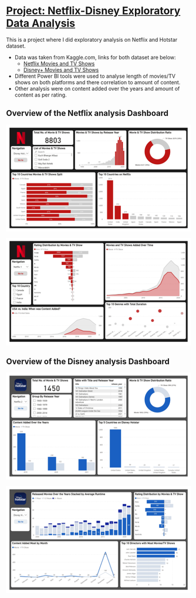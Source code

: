 # [Project: Netflix-Disney Exploratory Data Analysis](https://github.com/VivekPratapSingh70/Netflix-Disney-Analysis)

This is a project where I did exploratory analysis on Netflix and Hotstar dataset.

- Data was taken from Kaggle.com, links for both dataset are below:
  - [Netflix Movies and TV Shows](https://www.kaggle.com/datasets/shivamb/netflix-shows)
  - [Disney+ Movies and TV Shows](https://www.kaggle.com/datasets/shivamb/disney-movies-and-tv-shows)
- Different Power BI tools were used to analyse length of movies/TV shows on both platforms and there correlation to amount of content.
- Other analysis were on content added over the years and amount of content as per rating.
## Overview of the Netflix analysis Dashboard
![Netflix 1](Images/Netflix1.jpg)

![Netflix 2](Images/Netflix2.jpg)

## Overview of the Disney analysis Dashboard

![Disney 1](Images/Disney1.jpg)

![Disney 2](Images/Disney2.jpg)

